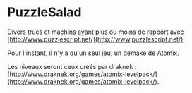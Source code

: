 # PuzzleSalad

Divers trucs et machins ayant plus ou moins de rapport avec [http://www.puzzlescript.net/](http://www.puzzlescript.net/).

Pour l'instant, il n'y a qu'un seul jeu, un demake de Atomix.

Les niveaux seront ceux créés par draknek : [http://www.draknek.org/games/atomix-levelpack/](http://www.draknek.org/games/atomix-levelpack/).
